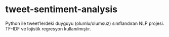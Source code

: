 # tweet-sentiment-analysis
Python ile tweet’lerdeki duyguyu (olumlu/olumsuz) sınıflandıran NLP projesi. TF-IDF ve lojistik regresyon kullanılmıştır.
